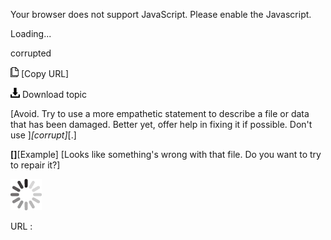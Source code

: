 Your browser does not support JavaScript. Please enable the Javascript.

Loading...

corrupted

![Copy URL](corrupted_files/Copy.png) [Copy URL]

![Download](corrupted_files/Download.png)
Download topic

[Avoid. Try to use a more empathetic statement to describe a file or data that has been damaged. Better yet, offer help in fixing it if possible. Don't use ]*[corrupt]*[.]

**[]**[Example] [Looks like something's wrong with that file. Do you want to try to repair it?]

![In progress](corrupted_files/activity-large.gif)

URL :



